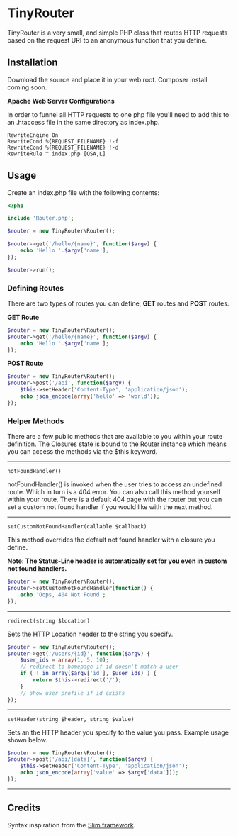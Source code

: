 # TinyRouter

TinyRouter is a very small, and simple PHP class that routes HTTP requests based on the request URI to an anonymous function that you define.  

## Installation
Download the source and place it in your web root. Composer install coming soon.

**Apache Web Server Configurations**

In order to funnel all HTTP requests to one php file you'll need to add this to an .htaccess file in the same directory as index.php.
```
RewriteEngine On
RewriteCond %{REQUEST_FILENAME} !-f
RewriteCond %{REQUEST_FILENAME} !-d
RewriteRule ^ index.php [QSA,L]
```

## Usage
Create an index.php file with the following contents:
```php
<?php

include 'Router.php';

$router = new TinyRouter\Router();

$router->get('/hello/{name}', function($argv) {
    echo 'Hello '.$argv['name'];
});

$router->run();
```

### Defining Routes
There are two types of routes you can define, **GET** routes and **POST** routes.

**GET Route**
```php
$router = new TinyRouter\Router();
$router->get('/hello/{name}', function($argv) {
    echo 'Hello '.$argv['name'];
});
```
**POST Route**
```php
$router = new TinyRouter\Router();
$router->post('/api', function($argv) {
    $this->setHeader('Content-Type', 'application/json');
    echo json_encode(array('hello' => 'world'));
});
```
### Helper Methods
There are a few public methods that are available to you within your route definition. The Closures state is bound to the Router instance which means you can access the methods via the $this keyword. 

---

```
notFoundHandler()
```

notFoundHandler() is invoked when the user tries to access an undefined route.
Which in turn is a 404 error. You can also call this method yourself within your route. There is a default 404 page with the router but you can set a custom not found handler if you would like with the next method.

---

```
setCustomNotFoundHandler(callable $callback)
```
This method overrides the default not found handler with a closure you define.

**Note: The Status-Line header is automatically set for you even in custom not found handlers.**
```php
$router = new TinyRouter\Router();
$router->setCustomNotFoundHandler(function() {
    echo 'Oops, 404 Not Found';
});
```

---

```
redirect(string $location)
```
Sets the HTTP Location header to the string you specify.

```php
$router = new TinyRouter\Router();
$router->get('/users/{id}', function($argv) {
    $user_ids = array(1, 5, 10);
    // redirect to homepage if id doesn't match a user
    if ( ! in_array($argv['id'], $user_ids) ) {
        return $this->redirect('/');
    }
    // show user profile if id exists
});
```

---

```
setHeader(string $header, string $value)
```
Sets an the HTTP header you specify to the value you pass. Example usage shown below.

```php
$router = new TinyRouter\Router();
$router->post('/api/{data}', function($argv) {
    $this->setHeader('Content-Type', 'application/json');
    echo json_encode(array('value' => $argv['data']));
});
```

---
## Credits
Syntax inspiration from the [Slim framework](https://www.slimframework.com/).
